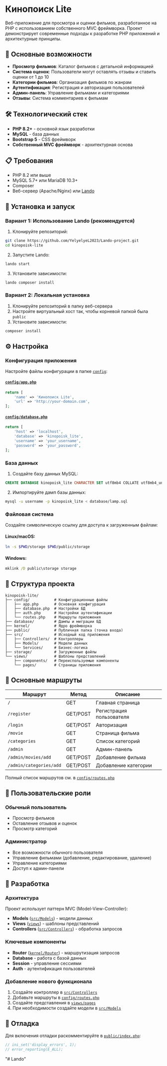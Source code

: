 # Кинопоиск Lite

Веб-приложение для просмотра и оценки фильмов, разработанное на PHP с использованием собственного MVC фреймворка. Проект демонстрирует современные подходы к разработке PHP приложений и архитектурные принципы.

## 🚀 Основные возможности

- **Просмотр фильмов**: Каталог фильмов с детальной информацией
- **Система оценок**: Пользователи могут оставлять отзывы и ставить оценки от 1 до 10
- **Категории фильмов**: Организация фильмов по жанрам
- **Аутентификация**: Регистрация и авторизация пользователей
- **Админ-панель**: Управление фильмами и категориями
- **Отзывы**: Система комментариев к фильмам

## 🛠️ Технологический стек

- **PHP 8.2+** - основной язык разработки
- **MySQL** - база данных
- **Bootstrap 5** - CSS фреймворк
- **Собственный MVC фреймворк** - архитектурная основа

## 📋 Требования

- PHP 8.2 или выше
- MySQL 5.7+ или MariaDB 10.3+
- Composer
- Веб-сервер (Apache/Nginx) или [Lando](https://lando.dev/)

## 🚀 Установка и запуск

### Вариант 1: Использование Lando (рекомендуется)

1. Клонируйте репозиторий:
```bash
git clone https://github.com/YelyelyeL2023/Lando-project.git
cd kinopoisk-lite
```

2. Запустите Lando:
```bash
lando start
```

3. Установите зависимости:
```bash
lando composer install
```

### Вариант 2: Локальная установка

1. Клонируйте репозиторий в папку веб-сервера
2. Настройте виртуальный хост так, чтобы корневой папкой была `public`
3. Установите зависимости:
```bash
composer install
```

## ⚙️ Настройка

### Конфигурация приложения

Настройте файлы конфигурации в папке [`config`](config):

#### [`config/app.php`](config/app.php)
```php
return [
    'name' => 'Кинопоиск Lite',
    'url' => 'http://your-domain.com',
];
```

#### [`config/database.php`](config/database.php)
```php
return [
    'host' => 'localhost',
    'database' => 'kinopoisk_lite',
    'username' => 'your_username',
    'password' => 'your_password',
];
```

### База данных

1. Создайте базу данных MySQL:
```sql
CREATE DATABASE kinopoisk_lite CHARACTER SET utf8mb4 COLLATE utf8mb4_unicode_ci;
```

2. Импортируйте дамп базы данных:
```bash
mysql -u username -p kinopoisk_lite < database/lamp.sql
```

### Файловая система

Создайте символическую ссылку для доступа к загруженным файлам:

#### Linux/macOS:
```bash
ln -s $PWD/storage $PWD/public/storage
```

#### Windows:
```cmd
mklink /D public\storage storage
```

## 📁 Структура проекта

```
kinopoisk-lite/
├── config/           # Конфигурационные файлы
│   ├── app.php       # Основная конфигурация
│   ├── database.php  # Настройки БД
│   ├── auth.php      # Настройки аутентификации
│   └── routes.php    # Маршруты приложения
├── database/         # Дампы и миграции БД
├── kernel/           # Ядро фреймворка
├── public/           # Публичная папка (точка входа)
├── src/              # Исходный код приложения
│   ├── Controllers/  # Контроллеры
│   ├── Models/       # Модели данных
│   └── Services/     # Бизнес-логика
├── storage/          # Загруженные файлы
└── views/            # Шаблоны представлений
    ├── components/   # Переиспользуемые компоненты
    └── pages/        # Страницы приложения
```

## 🎯 Основные маршруты

| Маршрут | Метод | Описание |
|---------|-------|----------|
| `/` | GET | Главная страница |
| `/register` | GET/POST | Регистрация пользователя |
| `/login` | GET/POST | Авторизация |
| `/movie` | GET | Страница фильма |
| `/categories` | GET | Список категорий |
| `/admin` | GET | Админ-панель |
| `/admin/movies/add` | GET/POST | Добавление фильма |
| `/admin/categories/add` | GET/POST | Добавление категории |

Полный список маршрутов см. в [`config/routes.php`](config/routes.php)

## 👤 Пользовательские роли

### Обычный пользователь
- Просмотр фильмов
- Оставление отзывов и оценок
- Просмотр категорий

### Администратор
- Все возможности обычного пользователя
- Управление фильмами (добавление, редактирование, удаление)
- Управление категориями
- Доступ к админ-панели

## 🔧 Разработка

### Архитектура

Проект использует паттерн MVC (Model-View-Controller):

- **Models** ([`src/Models`](src/Models)) - модели данных
- **Views** ([`views`](views)) - шаблоны представлений
- **Controllers** ([`src/Controllers`](src/Controllers)) - обработка запросов

### Ключевые компоненты

- **Router** ([`kernel/Router`](kernel/Router)) - маршрутизация запросов
- **Database** - работа с базой данных
- **Session** - управление сессиями
- **Auth** - аутентификация пользователей

### Добавление нового функционала

1. Создайте контроллер в [`src/Controllers`](src/Controllers)
2. Добавьте маршруты в [`config/routes.php`](config/routes.php)
3. Создайте представления в [`views/pages`](views/pages)
4. При необходимости создайте модели в [`src/Models`](src/Models)

## 🐛 Отладка

Для включения отладки раскомментируйте в [`public/index.php`](public/index.php):
```php
// ini_set('display_errors', 1);
// error_reporting(E_ALL);
```
"# Lando" 
